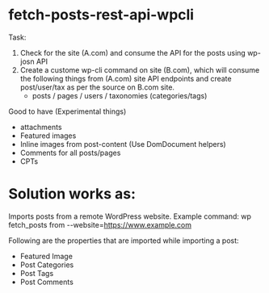 # fetch-posts-rest-api-wpcli

Task:
1. Check for the site (A.com) and consume the API for the posts using wp-josn API
2. Create a custome wp-cli command on site (B.com), which will consume the following things from (A.com) site API endpoints and create post/user/tax as per the source on B.com site.
    - posts / pages / users / taxonomies (categories/tags)
    
Good to have (Experimental things)
- attachments
- Featured images
- Inline images from post-content (Use DomDocument helpers)
- Comments for all posts/pages
- CPTs

# Solution works as:

Imports posts from a remote WordPress website.
Example command: wp fetch_posts from --website=https://www.example.com

Following are the properties that are imported while importing a post:
- Featured Image
- Post Categories
- Post Tags
- Post Comments
